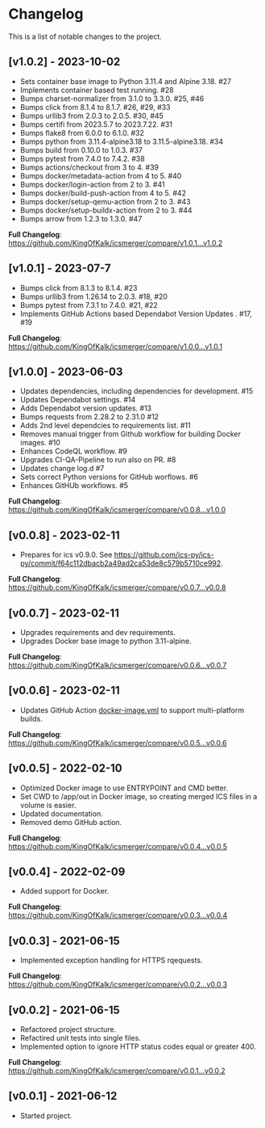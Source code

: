 # Changelog

This is a list of notable changes to the project.

## [v1.0.2] - 2023-10-02

- Sets container base image to Python 3.11.4 and Alpine 3.18. #27
- Implements container based test running. #28
- Bumps charset-normalizer from 3.1.0 to 3.3.0. #25, #46
- Bumps click from 8.1.4 to 8.1.7. #26, #29, #33
- Bumps urllib3 from 2.0.3 to 2.0.5. #30, #45
- Bumps certifi from 2023.5.7 to 2023.7.22. #31
- Bumps flake8 from 6.0.0 to 6.1.0. #32
- Bumps python from 3.11.4-alpine3.18 to 3.11.5-alpine3.18. #34
- Bumps build from 0.10.0 to 1.0.3. #37
- Bumps pytest from 7.4.0 to 7.4.2. #38
- Bumps actions/checkout from 3 to 4. #39
- Bumps docker/metadata-action from 4 to 5. #40
- Bumps docker/login-action from 2 to 3. #41
- Bumps docker/build-push-action from 4 to 5. #42
- Bumps docker/setup-qemu-action from 2 to 3. #43
- Bumps docker/setup-buildx-action from 2 to 3. #44
- Bumps arrow from 1.2.3 to 1.3.0. #47

**Full Changelog**: https://github.com/KingOfKalk/icsmerger/compare/v1.0.1...v1.0.2

## [v1.0.1] - 2023-07-7

- Bumps click from 8.1.3 to 8.1.4. #23
- Bumps urllib3 from 1.26.14 to 2.0.3. #18, #20
- Bumps pytest from 7.3.1 to 7.4.0. #21, #22
- Implements GitHub Actions based Dependabot Version Updates . #17, #19

**Full Changelog**: https://github.com/KingOfKalk/icsmerger/compare/v1.0.0...v1.0.1

## [v1.0.0] - 2023-06-03

- Updates dependencies, including dependencies for development. #15
- Updates Dependabot settings. #14
- Adds Dependabot version updates. #13
- Bumps requests from 2.28.2 to 2.31.0 #12
- Adds 2nd level dependcies to requirements list. #11
- Removes manual trigger from Github workflow for building Docker images. #10
- Enhances CodeQL workflow. #9
- Upgrades CI-QA-Pipeline to run also on PR. #8
- Updates change log.d #7
- Sets correct Python versions for GitHub worflows. #6
- Enhances GitHUb workflows. #5

**Full Changelog**: https://github.com/KingOfKalk/icsmerger/compare/v0.0.8...v1.0.0

## [v0.0.8] - 2023-02-11

- Prepares for ics v0.9.0.
  See https://github.com/ics-py/ics-py/commit/f64c112dbacb2a49ad2ca53de8c579b5710ce992.

**Full Changelog**: https://github.com/KingOfKalk/icsmerger/compare/v0.0.7...v0.0.8

## [v0.0.7] - 2023-02-11

- Upgrades requirements and dev requirements.
- Upgrades Docker base image to python 3.11-alpine.

**Full Changelog**: https://github.com/KingOfKalk/icsmerger/compare/v0.0.6...v0.0.7

## [v0.0.6] - 2023-02-11

- Updates GitHub Action [docker-image.yml](.github/workflows/docker-image.yml) to support multi-platform builds.

**Full Changelog**: https://github.com/KingOfKalk/icsmerger/compare/v0.0.5...v0.0.6

## [v0.0.5] - 2022-02-10

- Optimized Docker image to use ENTRYPOINT and CMD better.
- Set CWD to /app/out in Docker image, so creating merged ICS files in a volume is easier.
- Updated documentation.
- Removed demo GitHub action.

**Full Changelog**: https://github.com/KingOfKalk/icsmerger/compare/v0.0.4...v0.0.5

## [v0.0.4] - 2022-02-09

- Added support for Docker.

**Full Changelog**: https://github.com/KingOfKalk/icsmerger/compare/v0.0.3...v0.0.4

## [v0.0.3] - 2021-06-15

- Implemented exception handling for HTTPS rqequests.

**Full Changelog**: https://github.com/KingOfKalk/icsmerger/compare/v0.0.2...v0.0.3

## [v0.0.2] - 2021-06-15

- Refactored project structure.
- Refactired unit tests into single files.
- Implemented option to ignore HTTP status codes equal or greater 400.

**Full Changelog**: https://github.com/KingOfKalk/icsmerger/compare/v0.0.1...v0.0.2

## [v0.0.1] - 2021-06-12

- Started project.
